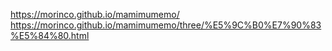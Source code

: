 https://morinco.github.io/mamimumemo/
https://morinco.github.io/mamimumemo/three/%E5%9C%B0%E7%90%83%E5%84%80.html
